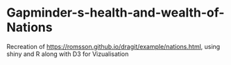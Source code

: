 # Gapminder-s-health-and-wealth-of-Nations
Recreation of https://romsson.github.io/dragit/example/nations.html, using shiny and R along with D3 for Vizualisation
